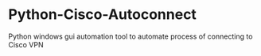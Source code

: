 # Python-Cisco-Autoconnect
Python windows gui automation tool to automate process of connecting to Cisco VPN
